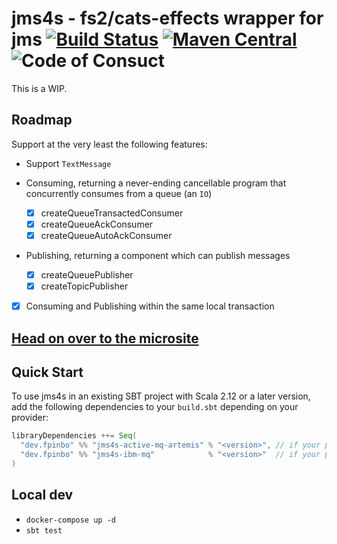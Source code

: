 # jms4s - fs2/cats-effects wrapper for jms [![Build Status](https://travis-ci.com/fp-in-bo/jms4s.svg?branch=master)](https://travis-ci.com/fpinbo/jms4s) [![Maven Central](https://maven-badges.herokuapp.com/maven-central/dev.fpinbo/jms4s_2.12/badge.svg)](https://maven-badges.herokuapp.com/maven-central/dev.fpinbo/jms4s_2.12) ![Code of Consuct](https://img.shields.io/badge/Code%20of%20Conduct-Scala-blue.svg)

This is a WIP.

## Roadmap

Support at the very least the following features:

- Support `TextMessage`

- Consuming, returning a never-ending cancellable program that concurrently consumes from a queue (an `IO`)
  - [x] createQueueTransactedConsumer
  - [x] createQueueAckConsumer
  - [x] createQueueAutoAckConsumer

- Publishing, returning a component which can publish messages
  - [x] createQueuePublisher
  - [x] createTopicPublisher

- [x] Consuming and Publishing within the same local transaction

## [Head on over to the microsite](https://fp-in-bo.github.io/jms4s)

## Quick Start

To use jms4s in an existing SBT project with Scala 2.12 or a later version, add the following dependencies to your
`build.sbt` depending on your provider:

```scala
libraryDependencies ++= Seq(
  "dev.fpinbo" %% "jms4s-active-mq-artemis" % "<version>", // if your provider is activemq-artemis
  "dev.fpinbo" %% "jms4s-ibm-mq"            % "<version>"  // if your provider is ibmmq
)
```

## Local dev

- `docker-compose up -d`
- `sbt test`
